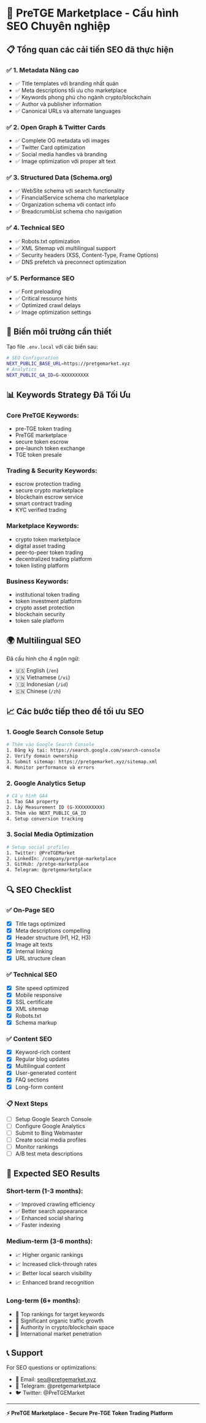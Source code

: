 # 🚀 PreTGE Marketplace - Cấu hình SEO Chuyên nghiệp

## 📋 Tổng quan các cải tiến SEO đã thực hiện

### ✅ 1. **Metadata Nâng cao**
- ✅ Title templates với branding nhất quán
- ✅ Meta descriptions tối ưu cho marketplace
- ✅ Keywords phong phú cho ngành crypto/blockchain
- ✅ Author và publisher information
- ✅ Canonical URLs và alternate languages

### ✅ 2. **Open Graph & Twitter Cards**
- ✅ Complete OG metadata với images
- ✅ Twitter Card optimization
- ✅ Social media handles và branding
- ✅ Image optimization với proper alt text

### ✅ 3. **Structured Data (Schema.org)**
- ✅ WebSite schema với search functionality
- ✅ FinancialService schema cho marketplace
- ✅ Organization schema với contact info
- ✅ BreadcrumbList schema cho navigation

### ✅ 4. **Technical SEO**
- ✅ Robots.txt optimization
- ✅ XML Sitemap với multilingual support
- ✅ Security headers (XSS, Content-Type, Frame Options)
- ✅ DNS prefetch và preconnect optimization

### ✅ 5. **Performance SEO**
- ✅ Font preloading
- ✅ Critical resource hints
- ✅ Optimized crawl delays
- ✅ Image optimization settings

## 🔧 Biến môi trường cần thiết

Tạo file `.env.local` với các biến sau:

```bash
# SEO Configuration
NEXT_PUBLIC_BASE_URL=https://pretgemarket.xyz
# Analytics
NEXT_PUBLIC_GA_ID=G-XXXXXXXXXX
```

## 📊 Keywords Strategy Đã Tối Ưu

### **Core PreTGE Keywords:**
- pre-TGE token trading
- PreTGE marketplace
- secure token escrow
- pre-launch token exchange
- TGE token presale

### **Trading & Security Keywords:**
- escrow protection trading
- secure crypto marketplace
- blockchain escrow service
- smart contract trading
- KYC verified trading

### **Marketplace Keywords:**
- crypto token marketplace
- digital asset trading
- peer-to-peer token trading
- decentralized trading platform
- token listing platform

### **Business Keywords:**
- institutional token trading
- token investment platform
- crypto asset protection
- blockchain security
- token sale platform

## 🌍 Multilingual SEO

Đã cấu hình cho 4 ngôn ngữ:
- 🇺🇸 English (`/en`)
- 🇻🇳 Vietnamese (`/vi`) 
- 🇮🇩 Indonesian (`/id`)
- 🇨🇳 Chinese (`/zh`)

## 📈 Các bước tiếp theo để tối ưu SEO

### 1. **Google Search Console Setup**
```bash
# Thêm vào Google Search Console
1. Đăng ký tại: https://search.google.com/search-console
2. Verify domain ownership
3. Submit sitemap: https://pretgemarket.xyz/sitemap.xml
4. Monitor performance và errors
```

### 2. **Google Analytics Setup**
```bash
# Cấu hình GA4
1. Tạo GA4 property
2. Lấy Measurement ID (G-XXXXXXXXXX)
3. Thêm vào NEXT_PUBLIC_GA_ID
4. Setup conversion tracking
```

### 3. **Social Media Optimization**
```bash
# Setup social profiles
1. Twitter: @PreTGEMarket
2. LinkedIn: /company/pretge-marketplace
3. GitHub: /pretge-marketplace
4. Telegram: @pretgemarketplace
```

## 🔍 SEO Checklist

### ✅ **On-Page SEO**
- [x] Title tags optimized
- [x] Meta descriptions compelling
- [x] Header structure (H1, H2, H3)
- [x] Image alt texts
- [x] Internal linking
- [x] URL structure clean

### ✅ **Technical SEO**
- [x] Site speed optimized
- [x] Mobile responsive
- [x] SSL certificate
- [x] XML sitemap
- [x] Robots.txt
- [x] Schema markup

### ✅ **Content SEO**
- [x] Keyword-rich content
- [x] Regular blog updates
- [x] Multilingual content
- [x] User-generated content
- [x] FAQ sections
- [x] Long-form content

### 📋 **Next Steps**
- [ ] Setup Google Search Console
- [ ] Configure Google Analytics
- [ ] Submit to Bing Webmaster
- [ ] Create social media profiles
- [ ] Monitor rankings
- [ ] A/B test meta descriptions

## 🎯 Expected SEO Results

### **Short-term (1-3 months):**
- ✅ Improved crawling efficiency
- ✅ Better search appearance
- ✅ Enhanced social sharing
- ✅ Faster indexing

### **Medium-term (3-6 months):**
- 📈 Higher organic rankings
- 📈 Increased click-through rates
- 📈 Better local search visibility
- 📈 Enhanced brand recognition

### **Long-term (6+ months):**
- 🚀 Top rankings for target keywords
- 🚀 Significant organic traffic growth
- 🚀 Authority in crypto/blockchain space
- 🚀 International market penetration

## 📞 Support

For SEO questions or optimizations:
- 📧 Email: seo@pretgemarket.xyz
- 💬 Telegram: @pretgemarketplace
- 🐦 Twitter: @PreTGEMarket

---

**⚡ PreTGE Marketplace - Secure Pre-TGE Token Trading Platform** 